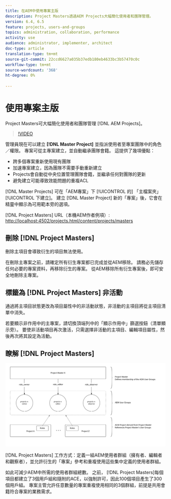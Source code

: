 ```yaml
---
title: 在AEM中使用專案主版
description: Project Masters透過AEM Projects大幅簡化使用者和團隊管理。
version: 6.4, 6.5
feature: projects, users-and-groups
topics: administration, collaboration, performance
activity: use
audience: administrator, implementer, architect
doc-type: article
translation-type: tm+mt
source-git-commit: 22ccd6627a035b37edb180eb4633bc3b57470c0c
workflow-type: tm+mt
source-wordcount: '368'
ht-degree: 0%

---
```



# 使用專案主版

Project Masters可大幅簡化使用者和團隊管理 [!DNL AEM Projects]。

>[!VIDEO](https://video.tv.adobe.com/v/17740/?quality=9&learn=on)

管理員現在可以建立 **[!DNL Master Project]** 並指派使用者至專案團隊中的角色／權限。 專案可從主專案建立，並自動繼承團隊會籍。 這提供了幾項優點：

* 跨多個專案重新使用現有團隊
* 加速專案建立，因為團隊不需要手動重新建立
* Projects會自動從中央位置管理團隊會籍，並繼承任何對團隊的更新
* 避免建立可能導致效能問題的重複ACL

[!DNL Master Projects] 可在「AEM專案」下 [!UICONTROL 的] 「主檔案夾」 [!UICONTROL 下建立]。 建立 [!DNL Master Project] 新的「專案」後，它會在精靈中顯示為可用範本旁的選項。

[!DNL Project Masters] URL（本機AEM作者例項）: [http://localhost:4502/projects.html/content/projects/masters](http://localhost:4502/projects.html/content/projects/masters)

## 刪除 [!DNL Project Masters]

刪除主項目會導致衍生的項目無法使用。

在刪除主專案之前，請確定所有衍生專案都已完成並從AEM移除。 請務必先儲存任何必要的專案資料，再移除衍生的專案。 從AEM移除所有衍生專案後，即可安全地刪除主專案。

## 標籤為 [!DNL Project Masters] 非活動

通過將主項目狀態更改為項目屬性中的非活動狀態，非活動的主項目將從主項目清單中消失。

若要顯示非作用中的主專案，請切換頂端列中的「顯示作用中」篩選按鈕（清單顯示旁）。 要使非活動項目再次激活，只需選擇非活動的主項目、編輯項目屬性，然後再次將其設定為活動。

## 瞭解 [!DNL Project Masters]

![專案主修人員技術檢視](assets/use-project-masters/project-masters-architecture.png)

[!DNL Project Masters] 工作方式：定義一組AEM使用者群組（擁有者、編輯者和觀察者），並允許衍生的「專案」參考和重複使用這些集中定義的使用者群組。

如此可減少AEM中所需的使用者群組總數。 之前， [!DNL Project Masters]每個項目都建立了3個用戶組和隨附的ACE，以強制許可，因此100個項目產生了300個用戶組。 專案主管允許任意數量的專案重複使用相同的3個群組，前提是共用會籍符合專案的業務需求。
